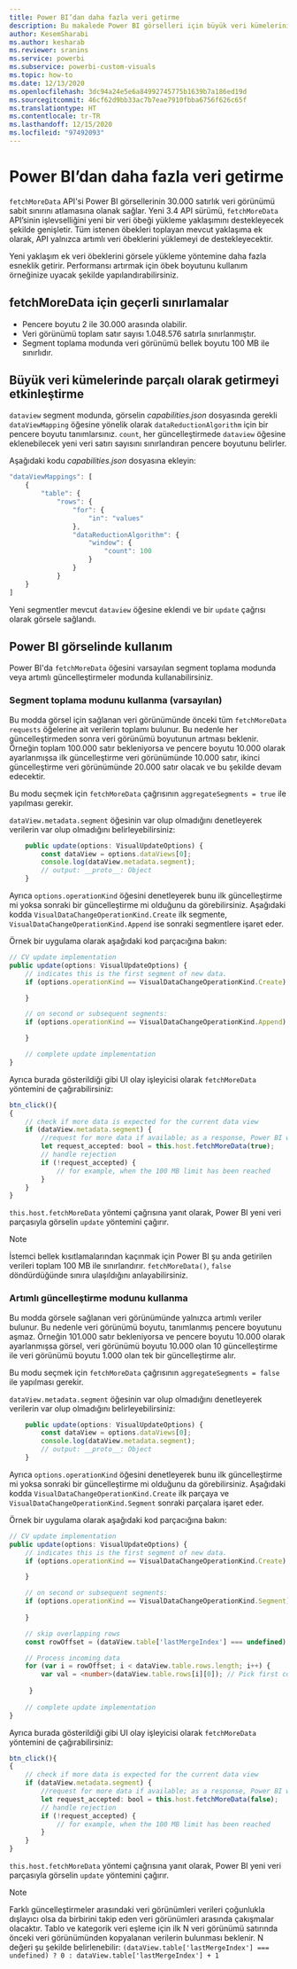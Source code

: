 ```yaml
---
title: Power BI’dan daha fazla veri getirme
description: Bu makalede Power BI görselleri için büyük veri kümelerini parçalı olarak getirmeyi etkinleştirme işlemi açıklanır.
author: KesemSharabi
ms.author: kesharab
ms.reviewer: sranins
ms.service: powerbi
ms.subservice: powerbi-custom-visuals
ms.topic: how-to
ms.date: 12/13/2020
ms.openlocfilehash: 3dc94a24e5e6a84992745775b1639b7a186ed19d
ms.sourcegitcommit: 46cf62d9bb33ac7b7eae7910fbba6756f626c65f
ms.translationtype: HT
ms.contentlocale: tr-TR
ms.lasthandoff: 12/15/2020
ms.locfileid: "97492093"
---
```

# <a name="fetch-more-data-from-power-bi"></a>Power BI’dan daha fazla veri getirme

`fetchMoreData` API'si Power BI görsellerinin 30.000 satırlık veri görünümü sabit sınırını atlamasına olanak sağlar. Yeni 3.4 API sürümü, `fetchMoreData` API’sinin işlevselliğini yeni bir veri öbeği yükleme yaklaşımını destekleyecek şekilde genişletir. Tüm istenen öbekleri toplayan mevcut yaklaşıma ek olarak, API yalnızca artımlı veri öbeklerini yüklemeyi de destekleyecektir.

Yeni yaklaşım ek veri öbeklerini görsele yükleme yöntemine daha fazla esneklik getirir. Performansı artırmak için öbek boyutunu kullanım örneğinize uyacak şekilde yapılandırabilirsiniz.

## <a name="limitations-of-fetchmoredata"></a>fetchMoreData için geçerli sınırlamalar

* Pencere boyutu 2 ile 30.000 arasında olabilir.
* Veri görünümü toplam satır sayısı 1.048.576 satırla sınırlanmıştır.
* Segment toplama modunda veri görünümü bellek boyutu 100 MB ile sınırlıdır.

## <a name="enable-a-segmented-fetch-of-large-datasets"></a>Büyük veri kümelerinde parçalı olarak getirmeyi etkinleştirme

`dataview` segment modunda, görselin *capabilities.json* dosyasında gerekli `dataViewMapping` öğesine yönelik olarak `dataReductionAlgorithm` için bir pencere boyutu tanımlarsınız. `count`, her güncelleştirmede `dataview` öğesine eklenebilecek yeni veri satırı sayısını sınırlandıran pencere boyutunu belirler.

Aşağıdaki kodu *capabilities.json* dosyasına ekleyin:

```typescript
"dataViewMappings": [
    {
        "table": {
            "rows": {
                "for": {
                    "in": "values"
                },
                "dataReductionAlgorithm": {
                    "window": {
                        "count": 100
                    }
                }
            }
    }
]
```

Yeni segmentler mevcut `dataview` öğesine eklendi ve bir `update` çağrısı olarak görsele sağlandı.

## <a name="usage-in-the-power-bi-visual"></a>Power BI görselinde kullanım

Power BI'da `fetchMoreData` öğesini varsayılan segment toplama modunda veya artımlı güncelleştirmeler modunda kullanabilirsiniz. 

### <a name="using-segments-aggregation-mode-default"></a>Segment toplama modunu kullanma (varsayılan)

Bu modda görsel için sağlanan veri görünümünde önceki tüm `fetchMoreData requests` öğelerine ait verilerin toplamı bulunur. Bu nedenle her güncelleştirmeden sonra veri görünümü boyutunun artması beklenir. Örneğin toplam 100.000 satır bekleniyorsa ve pencere boyutu 10.000 olarak ayarlanmışsa ilk güncelleştirme veri görünümünde 10.000 satır, ikinci güncelleştirme veri görünümünde 20.000 satır olacak ve bu şekilde devam edecektir.

Bu modu seçmek için `fetchMoreData` çağrısının `aggregateSegments = true` ile yapılması gerekir.

`dataView.metadata.segment` öğesinin var olup olmadığını denetleyerek verilerin var olup olmadığını belirleyebilirsiniz:

```typescript
    public update(options: VisualUpdateOptions) {
        const dataView = options.dataViews[0];
        console.log(dataView.metadata.segment);
        // output: __proto__: Object
    }
```

Ayrıca `options.operationKind` öğesini denetleyerek bunu ilk güncelleştirme mi yoksa sonraki bir güncelleştirme mi olduğunu da görebilirsiniz. Aşağıdaki kodda `VisualDataChangeOperationKind.Create` ilk segmente, `VisualDataChangeOperationKind.Append` ise sonraki segmentlere işaret eder.

Örnek bir uygulama olarak aşağıdaki kod parçacığına bakın:

```typescript
// CV update implementation
public update(options: VisualUpdateOptions) {
    // indicates this is the first segment of new data.
    if (options.operationKind == VisualDataChangeOperationKind.Create) {

    }

    // on second or subsequent segments:
    if (options.operationKind == VisualDataChangeOperationKind.Append) {

    }

    // complete update implementation
}
```

Ayrıca burada gösterildiği gibi UI olay işleyicisi olarak `fetchMoreData` yöntemini de çağırabilirsiniz:

```typescript
btn_click(){
{
    // check if more data is expected for the current data view
    if (dataView.metadata.segment) {
        //request for more data if available; as a response, Power BI will call update method
        let request_accepted: bool = this.host.fetchMoreData(true);
        // handle rejection
        if (!request_accepted) {
            // for example, when the 100 MB limit has been reached
        }
    }
}
```

`this.host.fetchMoreData` yöntemi çağrısına yanıt olarak, Power BI yeni veri parçasıyla görselin `update` yöntemini çağırır.

> [!NOTE]
> İstemci bellek kısıtlamalarından kaçınmak için Power BI şu anda getirilen verileri toplam 100 MB ile sınırlandırır. `fetchMoreData()`, `false` döndürdüğünde sınıra ulaşıldığını anlayabilirsiniz.

### <a name="using-incremental-updates-mode"></a>Artımlı güncelleştirme modunu kullanma

Bu modda görsele sağlanan veri görünümünde yalnızca artımlı veriler bulunur. Bu nedenle veri görünümü boyutu, tanımlanmış pencere boyutunu aşmaz. Örneğin 101.000 satır bekleniyorsa ve pencere boyutu 10.000 olarak ayarlanmışsa görsel, veri görünümü boyutu 10.000 olan 10 güncelleştirme ile veri görünümü boyutu 1.000 olan tek bir güncelleştirme alır.

Bu modu seçmek için `fetchMoreData` çağrısının `aggregateSegments = false` ile yapılması gerekir.

`dataView.metadata.segment` öğesinin var olup olmadığını denetleyerek verilerin var olup olmadığını belirleyebilirsiniz:

```typescript
    public update(options: VisualUpdateOptions) {
        const dataView = options.dataViews[0];
        console.log(dataView.metadata.segment);
        // output: __proto__: Object
    }
```

Ayrıca `options.operationKind` öğesini denetleyerek bunu ilk güncelleştirme mi yoksa sonraki bir güncelleştirme mi olduğunu da görebilirsiniz. Aşağıdaki kodda `VisualDataChangeOperationKind.Create` ilk parçaya ve `VisualDataChangeOperationKind.Segment` sonraki parçalara işaret eder.

Örnek bir uygulama olarak aşağıdaki kod parçacığına bakın:

```typescript
// CV update implementation
public update(options: VisualUpdateOptions) {
    // indicates this is the first segment of new data.
    if (options.operationKind == VisualDataChangeOperationKind.Create) {

    }

    // on second or subsequent segments:
    if (options.operationKind == VisualDataChangeOperationKind.Segment) {
        
    }

    // skip overlapping rows 
    const rowOffset = (dataView.table['lastMergeIndex'] === undefined) ? 0 : dataView.table['lastMergeIndex'] + 1;

    // Process incoming data
    for (var i = rowOffset; i < dataView.table.rows.length; i++) {
        var val = <number>(dataView.table.rows[i][0]); // Pick first column               
            
     }
     
    // complete update implementation
}
```

Ayrıca burada gösterildiği gibi UI olay işleyicisi olarak `fetchMoreData` yöntemini de çağırabilirsiniz:

```typescript
btn_click(){
{
    // check if more data is expected for the current data view
    if (dataView.metadata.segment) {
        //request for more data if available; as a response, Power BI will call update method
        let request_accepted: bool = this.host.fetchMoreData(false);
        // handle rejection
        if (!request_accepted) {
            // for example, when the 100 MB limit has been reached
        }
    }
}
```

`this.host.fetchMoreData` yöntemi çağrısına yanıt olarak, Power BI yeni veri parçasıyla görselin `update` yöntemini çağırır.

> [!NOTE]
> Farklı güncelleştirmeler arasındaki veri görünümleri verileri çoğunlukla dışlayıcı olsa da birbirini takip eden veri görünümleri arasında çakışmalar olacaktır.
> Tablo ve kategorik veri eşleme için ilk N veri görünümü satırında önceki veri görünümünden kopyalanan verilerin bulunması beklenir.
> N değeri şu şekilde belirlenebilir: `(dataView.table['lastMergeIndex'] === undefined) ? 0 : dataView.table['lastMergeIndex'] + 1`